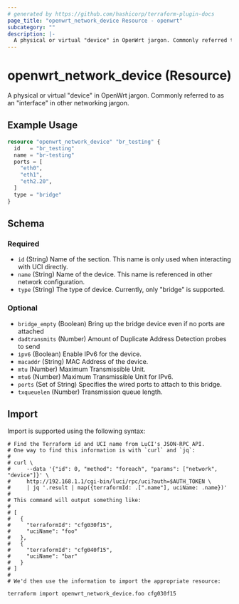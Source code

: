 ```yaml
---
# generated by https://github.com/hashicorp/terraform-plugin-docs
page_title: "openwrt_network_device Resource - openwrt"
subcategory: ""
description: |-
  A physical or virtual "device" in OpenWrt jargon. Commonly referred to as an "interface" in other networking jargon.
---
```


# openwrt_network_device (Resource)

A physical or virtual "device" in OpenWrt jargon. Commonly referred to as an "interface" in other networking jargon.

## Example Usage

```terraform
resource "openwrt_network_device" "br_testing" {
  id   = "br_testing"
  name = "br-testing"
  ports = [
    "eth0",
    "eth1",
    "eth2.20",
  ]
  type = "bridge"
}
```

<!-- schema generated by tfplugindocs -->
## Schema

### Required

- `id` (String) Name of the section. This name is only used when interacting with UCI directly.
- `name` (String) Name of the device. This name is referenced in other network configuration.
- `type` (String) The type of device. Currently, only "bridge" is supported.

### Optional

- `bridge_empty` (Boolean) Bring up the bridge device even if no ports are attached
- `dadtransmits` (Number) Amount of Duplicate Address Detection probes to send
- `ipv6` (Boolean) Enable IPv6 for the device.
- `macaddr` (String) MAC Address of the device.
- `mtu` (Number) Maximum Transmissible Unit.
- `mtu6` (Number) Maximum Transmissible Unit for IPv6.
- `ports` (Set of String) Specifies the wired ports to attach to this bridge.
- `txqueuelen` (Number) Transmission queue length.

## Import

Import is supported using the following syntax:

```shell
# Find the Terraform id and UCI name from LuCI's JSON-RPC API.
# One way to find this information is with `curl` and `jq`:
#
# curl \
#     --data '{"id": 0, "method": "foreach", "params": ["network", "device"]}' \
#     http://192.168.1.1/cgi-bin/luci/rpc/uci?auth=$AUTH_TOKEN \
#     | jq '.result | map({terraformId: .[".name"], uciName: .name})'
#
# This command will output something like:
#
# [
#   {
#     "terraformId": "cfg030f15",
#     "uciName": "foo"
#   },
#   {
#     "terraformId": "cfg040f15",
#     "uciName": "bar"
#   }
# ]
#
# We'd then use the information to import the appropriate resource:

terraform import openwrt_network_device.foo cfg030f15
```

